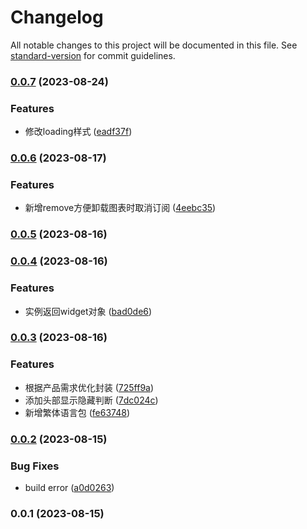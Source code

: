 # Changelog

All notable changes to this project will be documented in this file. See [standard-version](https://github.com/conventional-changelog/standard-version) for commit guidelines.

### [0.0.7](https://github.com/linzeguang/klinecharts-pro/compare/v0.0.6...v0.0.7) (2023-08-24)


### Features

* 修改loading样式 ([eadf37f](https://github.com/linzeguang/klinecharts-pro/commit/eadf37f56f063b0f159eda18a09e7d4185781ad4))

### [0.0.6](https://github.com/linzeguang/klinecharts-pro/compare/v0.0.5...v0.0.6) (2023-08-17)


### Features

* 新增remove方便卸载图表时取消订阅 ([4eebc35](https://github.com/linzeguang/klinecharts-pro/commit/4eebc35c8a45ca37dcdc2efa2883e8f0bb6dc612))

### [0.0.5](https://github.com/linzeguang/klinecharts-pro/compare/v0.0.4...v0.0.5) (2023-08-16)

### [0.0.4](https://github.com/linzeguang/klinecharts-pro/compare/v0.0.3...v0.0.4) (2023-08-16)


### Features

* 实例返回widget对象 ([bad0de6](https://github.com/linzeguang/klinecharts-pro/commit/bad0de6b8796c58853fd8e5ae4de2ccccc4d8074))

### [0.0.3](https://github.com/linzeguang/klinecharts-pro/compare/v0.0.2...v0.0.3) (2023-08-16)


### Features

* 根据产品需求优化封装 ([725ff9a](https://github.com/linzeguang/klinecharts-pro/commit/725ff9abcb354e87a3dde2885e831d99ae97a65f))
* 添加头部显示隐藏判断 ([7dc024c](https://github.com/linzeguang/klinecharts-pro/commit/7dc024cdcb2f0b444fe75bed3b46acbcfd577a15))
* 新增繁体语言包 ([fe63748](https://github.com/linzeguang/klinecharts-pro/commit/fe63748350c75277e71f55a8c352d31b723235af))

### [0.0.2](https://github.com/linzeguang/klinecharts-pro/compare/v0.0.1...v0.0.2) (2023-08-15)


### Bug Fixes

* build error ([a0d0263](https://github.com/linzeguang/klinecharts-pro/commit/a0d02637f422902c2f425f6e37bb08c31cedc4dc))

### 0.0.1 (2023-08-15)
